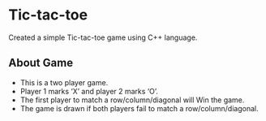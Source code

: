 # Tic-tac-toe
Created a simple Tic-tac-toe game using C++ language.

## About Game
- This is a two player game.
- Player 1 marks ‘X’ and player 2 marks ‘O’.
- The first player to match a row/column/diagonal will Win the game. 
- The game is drawn if both players fail to match a row/column/diagonal.
